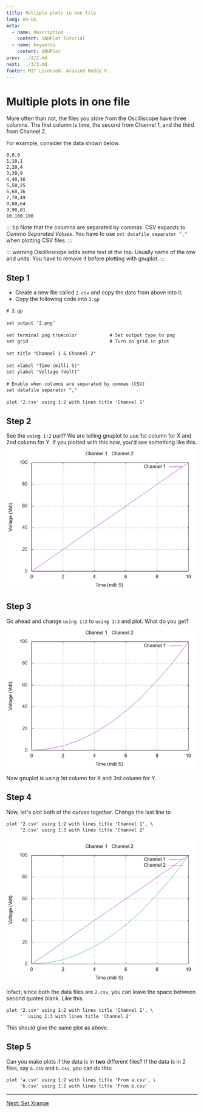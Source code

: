 ```yaml
---
title: Multiple plots in one file
lang: en-US
meta:
  - name: description
    content: GNUPlot Tutorial
  - name: keywords
    content: GNUPlot
prev: ../2/2.md
next: ../3/3.md
footer: MIT Licensed. Aravind Reddy V.
---
```


# Multiple plots in one file

More often than not, the files you store from the Oscilliscope have three columns. The first column is time, the second from Channel 1, and the third from Channel 2.


For example, consider the data shown below.
```
0,0,0
1,10,1
2,20,4
3,30,9
4,40,16
5,50,25
6,60,36
7,70,49
8,80,64
9,90,81
10,100,100
```
::: tip
Note that the columns are separated by commas. CSV expands to _Comma Separated Values_. You have to use `set datafile separator ","` when plotting CSV files.
:::

::: warning
Oscilloscope adds some text at the top. Usually name of the row and units. You have to remove it before plotting with gnuplot.
:::



<!-- [this link](https://raw.githubusercontent.com/zeroby0/edct-lab/master/edctLab2017/lab%20reports/lab%20report%200/Lab%200/0/Input%20vs%20output.csv?token=AQHrhOmlkxPZ9UJ031zVKs4MGdHbeDuOks5bfHCkwA%3D%3D)  -->

## Step 1
* Create a new file called `2.csv` and copy the data from above into it.
* Copy the following code into `2.gp`
``` {14,16}
# 2.gp

set output '2.png'

set terminal png truecolor            # Set output type to png
set grid                              # Turn on grid in plot

set title "Channel 1 & Channel 2"

set xlabel "Time (milli S)"
set ylabel "Voltage (Volt)"

# Enable when columns are separated by commas (CSV)
set datafile separator ","

plot '2.csv' using 1:2 with lines title 'Channel 1'
```

## Step 2
See the `using 1:2` part? We are telling gnuplot to use 1st column for X and 2nd column for Y. If you plotted with this now, you'd see something like this.
  ![3.1.png](./3.1.png)

## Step 3
Go ahead and change `using 1:2` to `using 1:3` and plot. What do you get?
  ![3.2.png](./3.2.png)

Now gnuplot is using 1st column for X and 3rd column for Y.

## Step 4
Now, let's plot both of the curves together. Change the last line to
```
plot '2.csv' using 1:2 with lines title 'Channel 1', \
     '2.csv' using 1:3 with lines title 'Channel 2'
```
  ![3.3.png](./3.3.png)

Infact, since both the data files are `2.csv`, you can leave the space between second quotes blank. Like this.
```
plot '2.csv' using 1:2 with lines title 'Channel 1', \
     '' using 1:3 with lines title 'Channel 2'
```
This should give the same plot as above.

## Step 5
Can you make plots if the data is in **two** different files? If the data is in 2 files, say `a.csv` and `b.csv`, you can do this:
```
plot 'a.csv' using 1:2 with lines title 'From a.csv', \
     'b.csv' using 1:2 with lines title 'From b.csv'
```

-----------

[Next: Set Xrange](../4/4.md)





